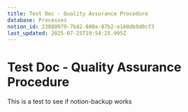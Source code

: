 ```yaml
---
title: Test Doc - Quality Assurance Procedure
database: Processes
notion_id: 23880979-7b42-800a-87b2-e160db9d0cf3
last_updated: 2025-07-25T19:54:25.995Z
---
```


# Test Doc - Quality Assurance Procedure


This is a test to see if notion-backup works

